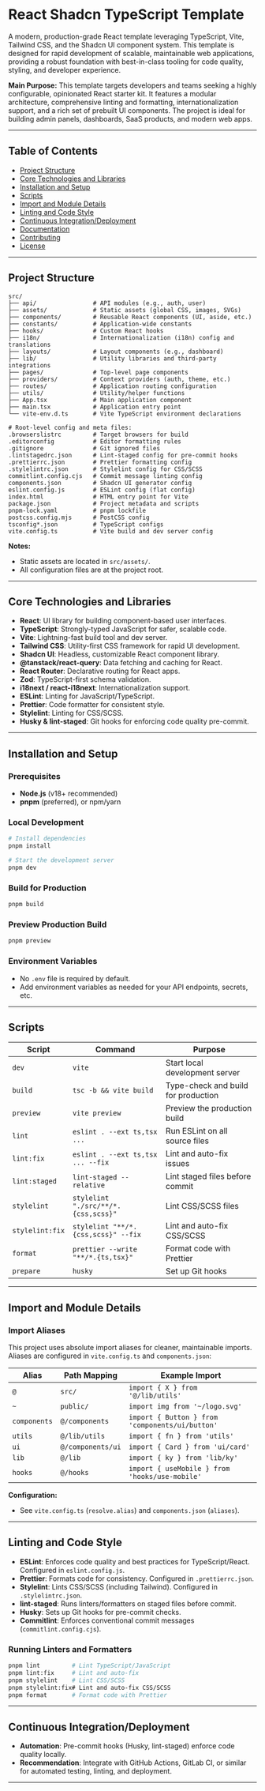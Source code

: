 # React Shadcn TypeScript Template

A modern, production-grade React template leveraging TypeScript, Vite, Tailwind CSS, and the Shadcn UI component system. This template is designed for rapid development of scalable, maintainable web applications, providing a robust foundation with best-in-class tooling for code quality, styling, and developer experience.

**Main Purpose:** This template targets developers and teams seeking a highly configurable, opinionated React starter kit. It features a modular architecture, comprehensive linting and formatting, internationalization support, and a rich set of prebuilt UI components. The project is ideal for building admin panels, dashboards, SaaS products, and modern web apps.

---

## Table of Contents

- [Project Structure](#project-structure)
- [Core Technologies and Libraries](#core-technologies-and-libraries)
- [Installation and Setup](#installation-and-setup)
- [Scripts](#scripts)
- [Import and Module Details](#import-and-module-details)
- [Linting and Code Style](#linting-and-code-style)
- [Continuous Integration/Deployment](#continuous-integrationdeployment)
- [Documentation](#documentation)
- [Contributing](#contributing)
- [License](#license)

---

## Project Structure

```
src/
├── api/                # API modules (e.g., auth, user)
├── assets/             # Static assets (global CSS, images, SVGs)
├── components/         # Reusable React components (UI, aside, etc.)
├── constants/          # Application-wide constants
├── hooks/              # Custom React hooks
├── i18n/               # Internationalization (i18n) config and translations
├── layouts/            # Layout components (e.g., dashboard)
├── lib/                # Utility libraries and third-party integrations
├── pages/              # Top-level page components
├── providers/          # Context providers (auth, theme, etc.)
├── routes/             # Application routing configuration
├── utils/              # Utility/helper functions
├── App.tsx             # Main application component
├── main.tsx            # Application entry point
└── vite-env.d.ts       # Vite TypeScript environment declarations

# Root-level config and meta files:
.browserslistrc         # Target browsers for build
.editorconfig           # Editor formatting rules
.gitignore              # Git ignored files
.lintstagedrc.json      # Lint-staged config for pre-commit hooks
.prettierrc.json        # Prettier formatting config
.stylelintrc.json       # Stylelint config for CSS/SCSS
commitlint.config.cjs   # Commit message linting config
components.json         # Shadcn UI generator config
eslint.config.js        # ESLint config (flat config)
index.html              # HTML entry point for Vite
package.json            # Project metadata and scripts
pnpm-lock.yaml          # pnpm lockfile
postcss.config.mjs      # PostCSS config
tsconfig*.json          # TypeScript configs
vite.config.ts          # Vite build and dev server config
```

**Notes:**

- Static assets are located in `src/assets/`.
- All configuration files are at the project root.

---

## Core Technologies and Libraries

- **React**: UI library for building component-based user interfaces.
- **TypeScript**: Strongly-typed JavaScript for safer, scalable code.
- **Vite**: Lightning-fast build tool and dev server.
- **Tailwind CSS**: Utility-first CSS framework for rapid UI development.
- **Shadcn UI**: Headless, customizable React component library.
- **@tanstack/react-query**: Data fetching and caching for React.
- **React Router**: Declarative routing for React apps.
- **Zod**: TypeScript-first schema validation.
- **i18next / react-i18next**: Internationalization support.
- **ESLint**: Linting for JavaScript/TypeScript.
- **Prettier**: Code formatter for consistent style.
- **Stylelint**: Linting for CSS/SCSS.
- **Husky & lint-staged**: Git hooks for enforcing code quality pre-commit.

---

## Installation and Setup

### Prerequisites

- **Node.js** (v18+ recommended)
- **pnpm** (preferred), or npm/yarn

### Local Development

```bash
# Install dependencies
pnpm install

# Start the development server
pnpm dev
```

### Build for Production

```bash
pnpm build
```

### Preview Production Build

```bash
pnpm preview
```

### Environment Variables

- No `.env` file is required by default.
- Add environment variables as needed for your API endpoints, secrets, etc.

---

## Scripts

| Script          | Command                             | Purpose                             |
| --------------- | ----------------------------------- | ----------------------------------- |
| `dev`           | `vite`                              | Start local development server      |
| `build`         | `tsc -b && vite build`              | Type-check and build for production |
| `preview`       | `vite preview`                      | Preview the production build        |
| `lint`          | `eslint . --ext ts,tsx ...`         | Run ESLint on all source files      |
| `lint:fix`      | `eslint . --ext ts,tsx ... --fix`   | Lint and auto-fix issues            |
| `lint:staged`   | `lint-staged --relative`            | Lint staged files before commit     |
| `stylelint`     | `stylelint "./src/**/*.{css,scss}"` | Lint CSS/SCSS files                 |
| `stylelint:fix` | `stylelint "**/*.{css,scss}" --fix` | Lint and auto-fix CSS/SCSS          |
| `format`        | `prettier --write "**/*.{ts,tsx}"`  | Format code with Prettier           |
| `prepare`       | `husky`                             | Set up Git hooks                    |

---

## Import and Module Details

### Import Aliases

This project uses absolute import aliases for cleaner, maintainable imports. Aliases are configured in `vite.config.ts` and `components.json`:

| Alias        | Path Mapping      | Example Import                                  |
| ------------ | ----------------- | ----------------------------------------------- |
| `@`          | `src/`            | `import { X } from '@/lib/utils'`               |
| `~`          | `public/`         | `import img from '~/logo.svg'`                  |
| `components` | `@/components`    | `import { Button } from 'components/ui/button'` |
| `utils`      | `@/lib/utils`     | `import { fn } from 'utils'`                    |
| `ui`         | `@/components/ui` | `import { Card } from 'ui/card'`                |
| `lib`        | `@/lib`           | `import { ky } from 'lib/ky'`                   |
| `hooks`      | `@/hooks`         | `import { useMobile } from 'hooks/use-mobile'`  |

**Configuration:**

- See `vite.config.ts` (`resolve.alias`) and `components.json` (`aliases`).

---

## Linting and Code Style

- **ESLint**: Enforces code quality and best practices for TypeScript/React. Configured in `eslint.config.js`.
- **Prettier**: Formats code for consistency. Configured in `.prettierrc.json`.
- **Stylelint**: Lints CSS/SCSS (including Tailwind). Configured in `.stylelintrc.json`.
- **lint-staged**: Runs linters/formatters on staged files before commit.
- **Husky**: Sets up Git hooks for pre-commit checks.
- **Commitlint**: Enforces conventional commit messages (`commitlint.config.cjs`).

### Running Linters and Formatters

```bash
pnpm lint         # Lint TypeScript/JavaScript
pnpm lint:fix     # Lint and auto-fix
pnpm stylelint    # Lint CSS/SCSS
pnpm stylelint:fix# Lint and auto-fix CSS/SCSS
pnpm format       # Format code with Prettier
```

---

## Continuous Integration/Deployment

- **Automation**: Pre-commit hooks (Husky, lint-staged) enforce code quality locally.
- **Recommendation**: Integrate with GitHub Actions, GitLab CI, or similar for automated testing, linting, and deployment.

---
